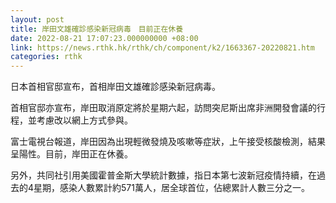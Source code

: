 ```yaml
---
layout: post
title: 岸田文雄確診感染新冠病毒　目前正在休養
date: 2022-08-21 17:07:23.000000000 +08:00
link: https://news.rthk.hk/rthk/ch/component/k2/1663367-20220821.htm
categories: rthk
---
```


日本首相官邸宣布，首相岸田文雄確診感染新冠病毒。

首相官邸亦宣布，岸田取消原定將於星期六起，訪問突尼斯出席非洲開發會議的行程，並考慮改以網上方式參與。

富士電視台報道，岸田因為出現輕微發燒及咳嗽等症狀，上午接受核酸檢測，結果呈陽性。目前，岸田正在休養。

另外，共同社引用美國霍普金斯大學統計數據，指日本第七波新冠疫情持續，在過去的4星期，感染人數累計約571萬人，居全球首位，佔總累計人數三分之一。
